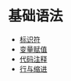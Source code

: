 # 基础语法

* [标识符](/docs/基础语法/标识符.html)
* [变量赋值](/docs/基础语法/变量赋值.html)
* [代码注释](/docs/基础语法/代码注释.html)
* [行与缩进](/docs/基础语法/行与缩进.html)

